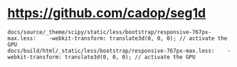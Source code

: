 # https://github.com/cadop/seg1d

```console
docs/source/_theme/scipy/static/less/bootstrap/responsive-767px-max.less:    -webkit-transform: translate3d(0, 0, 0); // activate the GPU
docs/build/html/_static/less/bootstrap/responsive-767px-max.less:    -webkit-transform: translate3d(0, 0, 0); // activate the GPU

```
